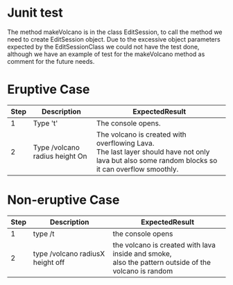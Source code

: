 
# Junit test

The method makeVolcano is in the class EditSession, to call the method we need to create EditSession object. 
Due to the excessive object parameters expected by the EditSessionClass we could not have the test done, 
although we have an example of test for the makeVolcano method as comment for the future needs.

# Eruptive Case

| Step | Description                    | ExpectedResult                                                                                                                                        |
|------|--------------------------------|-------------------------------------------------------------------------------------------------------------------------------------------------------|
| 1    | Type 't'                       | The console opens.                                                                                                                                    |
| 2    | Type /volcano radius height On | The volcano is created with overflowing Lava. <br/> The last layer should have not only lava but also some random blocks so it can overflow smoothly. |



# Non-eruptive Case
| Step | Description                      | ExpectedResult                                                                                           |
|------|----------------------------------|----------------------------------------------------------------------------------------------------------|
| 1    | type /t                          | the console opens                                                                                        |
| 2    | type /volcano radiusX height off | the volcano is created with lava inside and smoke,<br/>also the pattern outside of the volcano is random |


